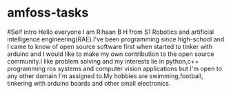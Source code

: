 # amfoss-tasks

#Self intro
Hello everyone
I am Rihaan B H from S1 Robotics and artificial intelligence engineering(RAE).I've been programming since high-school and I came to know of open source software first when started to tinker with arduino and I would like to make my own contribution to the open source community.I like problem solving and my interests lie in python,c++ programming ros systems and computer vision applications but I'm open to any other domain I'm assigned to.My hobbies are swimming,football, tinkering with arduino boards and other small electronics.

